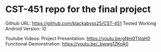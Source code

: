 # CST-451 repo for the final project
Github URL: https://github.com/blackabyss25/CST-451
Tested Working Android Version: 12

Youtube Videos:
Project Presentation: https://youtu.be/gNm0TIjlqH0
Functional Demonstration: https://youtu.be/_bwwg1ZKoA0
